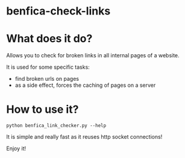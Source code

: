 # benfica-check-links

# What does it do?

Allows you to check for broken links in all internal pages of a website. 

It is used for some specific tasks:
- find broken urls on pages
- as a side effect, forces the caching of pages on a server

# How to use it?

```python benfica_link_checker.py --help```

It is simple and really fast as it reuses http socket connections!

Enjoy it!
